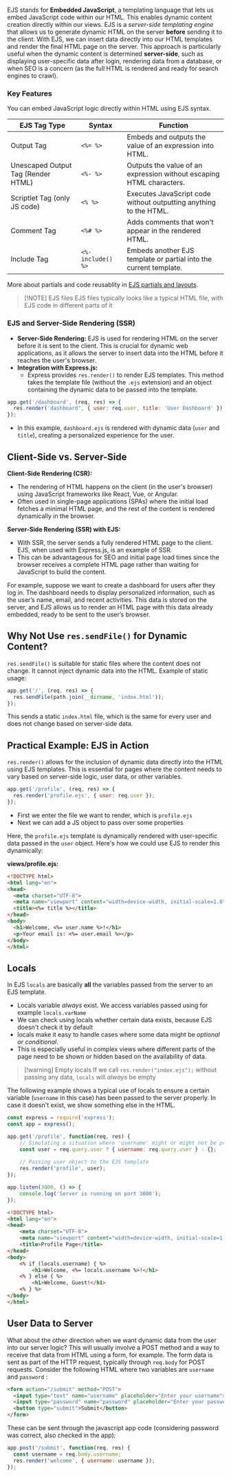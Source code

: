 EJS stands for **Embedded JavaScript**, a templating language that lets us embed JavaScript code within our HTML. This enables dynamic content creation directly within our views. EJS is a *server-side templating engine*  that allows us to generate dynamic HTML on the server **before** sending it to the client. With EJS, we can insert data directly into our HTML templates and render the final HTML page on the server. This approach is particularly useful when the dynamic content is determined **server-side**, such as displaying user-specific data after login, rendering data from a database, or when SEO is a concern (as the full HTML is rendered and ready for search engines to crawl).

### Key Features

You can embed JavaScript logic directly within HTML using EJS syntax.

| EJS Tag Type                       | Syntax             | Function                                                             |
| ---------------------------------- | ------------------ | -------------------------------------------------------------------- |
| Output Tag                         | `<%= %>`           | Embeds and outputs the value of an expression into HTML.             |
| Unescaped Output Tag (Render HTML) | `<%- %>`           | Outputs the value of an expression without escaping HTML characters. |
| Scriptlet Tag (only JS code)       | `<% %>`            | Executes JavaScript code without outputting anything to the HTML.    |
| Comment Tag                        | `<%# %>`           | Adds comments that won't appear in the rendered HTML.                |
| Include Tag                        | `<%- include() %>` | Embeds another EJS template or partial into the current template.    |
More about partials and code reusablity in [EJS partials and layouts](EJS%20partials%20and%20layouts.md).

> [!NOTE] EJS files
> EJS files typically looks like a typical HTML file, with EJS code in different parts of it

### EJS and Server-Side Rendering (SSR)

- **Server-Side Rendering:** EJS is used for rendering HTML on the server before it is sent to the client. This is crucial for dynamic web applications, as it allows the server to insert data into the HTML before it reaches the user's browser.
- **Integration with Express.js:**
  - Express provides `res.render()` to render EJS templates. This method takes the template file (without the `.ejs` extension) and an object containing the dynamic data to be passed into the template.
```javascript
app.get('/dashboard', (req, res) => {
  res.render('dashboard', { user: req.user, title: 'User Dashboard' });
});
```
  - In this example, `dashboard.ejs` is rendered with dynamic data (`user` and `title`), creating a personalized experience for the user.

## Client-Side vs. Server-Side

**Client-Side Rendering (CSR):**
  - The rendering of HTML happens on the client (in the user's browser) using JavaScript frameworks like React, Vue, or Angular.
  - Often used in single-page applications (SPAs) where the initial load fetches a minimal HTML page, and the rest of the content is rendered dynamically in the browser.

**Server-Side Rendering (SSR) with EJS:**
  - With SSR, the server sends a fully rendered HTML page to the client. EJS, when used with Express.js, is an example of SSR.
  - This can be advantageous for SEO and initial page load times since the browser receives a complete HTML page rather than waiting for JavaScript to build the content.  
  
  For example, suppose we want to create a dashboard for users after they log in. The dashboard needs to display personalized information, such as the user’s name, email, and recent activities. This data is stored on the server, and EJS allows us to render an HTML page with this data already embedded, ready to be sent to the user’s browser.

## Why Not Use `res.sendFile()` for Dynamic Content?

`res.sendFile()` is suitable for static files where the content does not change. It cannot inject dynamic data into the HTML. Example of static usage:

```javascript
app.get('/', (req, res) => {
  res.sendFile(path.join(__dirname, 'index.html'));
});
```

This sends a static `index.html` file, which is the same for every user and does not change based on server-side data.

## Practical Example: EJS in Action

`res.render()` allows for the inclusion of dynamic data directly into the HTML using EJS templates. This is essential for pages where the content needs to vary based on server-side logic, user data, or other variables.

```javascript
app.get('/profile', (req, res) => {
  res.render('profile.ejs', { user: req.user });
});
```

- First we enter the file we want to render, which is `profile.ejs`
- Next we can add a JS object to pass over some properties
 
 Here, the `profile.ejs` template is dynamically rendered with user-specific data passed in the `user` object. Here's how we could use EJS to render this dynamically:

  **views/profile.ejs:**
  ```html
  <!DOCTYPE html>
  <html lang="en">
  <head>
    <meta charset="UTF-8">
    <meta name="viewport" content="width=device-width, initial-scale=1.0">
    <title><%= title %></title>
  </head>
  <body>
    <h1>Welcome, <%= user.name %>!</h1>
    <p>Your email is: <%= user.email %></p>
  </body>
  </html>
  ```

## Locals

In EJS `locals` are basically **all** the variables passed from the server to an EJS template. 
- Locals variable *always* exist. We access variables passed using for example `locals.varName`
- We can check using locals whether certain data exists, because EJS doesn't check it by default
- locals make it easy to handle cases where some data might be *optional or conditional*.
- This is especially useful in complex views where different parts of the page need to be shown or hidden based on the availability of data.  

> [!warning] Empty locals
> If we call   `res.render("index.ejs");` without passing any data, `locals` will *always* be empty

The following example shows a typical use of locals to ensure a certain variable (`username` in this case) has been passed to the server properly. In case it doesn't exist, we show something else in the HTML.

```js
const express = require('express');
const app = express();

app.get('/profile', function(req, res) {
    // Simulating a situation where 'username' might or might not be present
    const user = req.query.user ? { username: req.query.user } : {};
    
    // Passing user object to the EJS template
    res.render('profile', user);
});

app.listen(3000, () => {
    console.log('Server is running on port 3000');
});
```

```html
<!DOCTYPE html>
<html lang="en">
<head>
    <meta charset="UTF-8">
    <meta name="viewport" content="width=device-width, initial-scale=1.0">
    <title>Profile Page</title>
</head>
<body>
    <% if (locals.username) { %>
        <h1>Welcome, <%= locals.username %>!</h1>
    <% } else { %>
        <h1>Welcome, Guest!</h1>
    <% } %>
</body>
</html>
```




## User Data to Server

What about the other direction when we want dynamic data from the user into our server logic? This will usually involve a POST method and a way to receive that data from HTML using a form, for example. The form data is sent as part of the HTTP request, typically through `req.body` for POST requests. Consider the following HTML where two variables are `username` and `password` : 

```html
<form action="/submit" method="POST">
  <input type="text" name="username" placeholder="Enter your username">
  <input type="password" name="password" placeholder="Enter your password">
  <button type="submit">Submit</button>
</form>
```

These can be sent through the javascript app code (considering password was correct, also checked in the app):
```js
app.post('/submit', function(req, res) {
  const username = req.body.username;
  res.render('welcome', { username: username });
});
```
